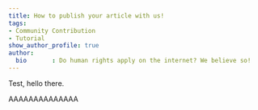 ```yaml
---
title: How to publish your article with us!
tags:
- Community Contribution
- Tutorial
show_author_profile: true
author:
  bio       : Do human rights apply on the internet? We believe so!
---
```


Test, hello there.

AAAAAAAAAAAAAA
